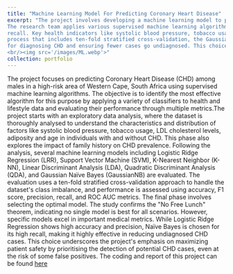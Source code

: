 ```yaml
---
title: "Machine Learning Model For Predicting Coronary Heart Disease"
excerpt: "The project involves developing a machine learning model to predict Coronary Heart Disease (CHD) among males in a high-risk area of the Western Cape, South Africa. 
The research team applies various supervised machine learning algorithms to determine the most effective model based on performance metrics such as accuracy, precision, and 
recall. Key health indicators like systolic blood pressure, tobacco usage, and LDL cholesterol levels are analyzed for their association with CHD. After a rigorous testing 
process that includes ten-fold stratified cross-validation, the Gaussian Naïve Bayes model is identified as particularly suitable due to its high sensitivity, which is crucial 
for diagnosing CHD and ensuring fewer cases go undiagnosed. This choice underscores the importance of patient safety, aiming to maximize the detection of all potential CHD cases. 
<br/><img src='/images/ML.webp'>"
collection: portfolio
---
```


The project focuses on predicting Coronary Heart Disease (CHD) among males in a high-risk area of Western Cape, South Africa using supervised machine learning algorithms. The objective is to identify the most effective algorithm for this purpose by applying a variety of classifiers to health and lifestyle data and evaluating their performance through multiple metrics.The project starts with an exploratory data analysis, where the dataset is thoroughly analysed to understand the characteristics and distribution of factors like systolic blood pressure, tobacco usage, LDL cholesterol levels, adiposity and age in individuals with and without CHD. This phase also explores the impact of family history on CHD prevalence. Following the analysis, several machine learning models including Logistic Ridge Regression (LRR), Support Vector Machine (SVM), K-Nearest Neighbor (K-NN), Linear Discriminant Analysis (LDA), Quadratic Discriminant Analysis (QDA), and Gaussian Naïve Bayes (GaussianNB) are evaluated. The evaluation uses a ten-fold stratified cross-validation approach to handle the dataset's class imbalance, and performance is assessed using accuracy, F1 score, precision, recall, and ROC AUC metrics. The final phase involves selecting the optimal model. The study confirms the "No Free Lunch" theorem, indicating no single model is best for all scenarios. However, specific models excel in important medical metrics. While Logistic Ridge Regression shows high accuracy and precision, Naïve Bayes is chosen for its high recall, making it highly effective in reducing undiagnosed CHD cases. This choice underscores the project's emphasis on maximizing patient safety by prioritising the detection of potential CHD cases, even at the risk of some false positives. The coding and report of this project can be found [here](https://github.com/GiuseppeIncardona9/Data-Driven-Projects/tree/main)
